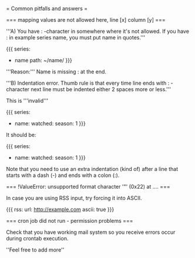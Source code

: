 = Common pitfalls and answers =

=== mapping values are not allowed here, line [x] column [y] ===

'''A) You have : -character in somewhere where it's not allowed. If you have : in example series name, you must put name in quotes.'''

{{{
series:
  - name
      path: ~/name/
}}}

'''Reason:''' Name is missing : at the end.


'''B) Indentation error. Thumb rule is that every time line ends with : -character next line must be indented either 2 spaces more or less.'''

This is '''invalid'''

{{{
series:
  - name:
    watched:
      season: 1
}}}

It should be:

{{{
series:
  - name:
      watched:
        season: 1
}}}

Note that you need to use an extra indentation (kind of) after a line that starts with a dash (-) and ends with a colon (:).

=== !ValueError: unsupported format character '"' (0x22) at .... ===

In case you are using RSS input, try forcing it into ASCII.

{{{
rss:
  url: http://example.com
  ascii: true
}}}

=== cron job did not run - permission problems ===

Check that you have working mail system so you receive errors occur during crontab execution.

''Feel free to add more''
